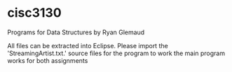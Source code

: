 # cisc3130

Programs for Data Structures by Ryan Glemaud

All files can be extracted into Eclipse.
Please import the 'StreamingArtist.txt.' source files for the program to work
the main program works for both assignments
